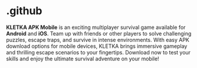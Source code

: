 # .github
**KLETKA APK Mobile** is an exciting multiplayer survival game available for **Android** and **iOS**. Team up with friends or other players to solve challenging puzzles, escape traps, and survive in intense environments. With easy APK download options for mobile devices, KLETKA brings immersive gameplay and thrilling escape scenarios to your fingertips. Download now to test your skills and enjoy the ultimate survival adventure on your mobile!
